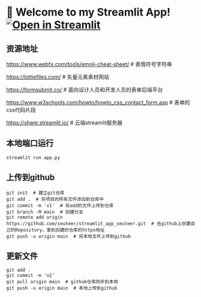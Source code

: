 # 🎉 Welcome to my Streamlit App! [![Open in Streamlit][share_badge]][share_link]

[share_badge]: https://static.streamlit.io/badges/streamlit_badge_black_white.svg
[share_link]: https://share.streamlit.io/seuteer/streamlit_app_seuteer/main/app.py

## 资源地址
https://www.webfx.com/tools/emoji-cheat-sheet/  # 表情符号字符串

https://lottiefiles.com/  # 矢量元素素材网站

https://formsubmit.co/  # 面向设计人员和开发人员的表单后端平台

https://www.w3schools.com/howto/howto_css_contact_form.asp  # 表单的css代码片段

https://share.streamlit.io/  # 云端streamlit服务器

## 本地端口运行

```shell
streamlit run app.py
```

## 上传到github

```shell
git init  # 建立git仓库
git add .  # 将项目的所有文件添加到仓库中
git commit -m 'v1'  # 将add的文件上传到仓库
git branch -M main  # 创建分支
git remote add origin https://github.com/seuteer/streamlit_app_seuteer.git  # 去github上创建自己的Repository，拿到创建的仓库的https地址
git push -u origin main  # 将本地文件上传到github
```

## 更新文件

```shell
git add .
git commit -m 'v2'
git pull origin main  # github仓库同步到本地
git push -u origin main  # 本地上传到github
```

